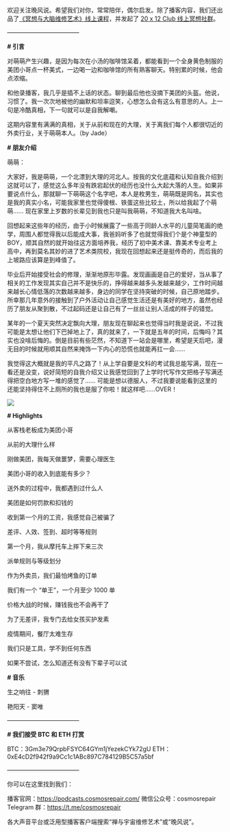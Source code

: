 


欢迎关注晚风说。希望我们对你，常常陪伴，偶尔启发。除了播客内容，我们还出品了[《冥想与大脑维修艺术》线上课程](https://mp.weixin.qq.com/s?__biz=MzA5Nzk4MDMxMg==&mid=2247484680&idx=1&sn=2a5b8f1e1f1c1e6820adf5cc95d997fe&chksm=9099dfffa7ee56e9408aa248731e3e3e502c984ca1e577decc28d66d458f2e93a600dc6d6b40&scene=21#wechat_redirect)，并发起了 [20 x 12 Club 线上冥想社群](https://mp.weixin.qq.com/s?__biz=MzA5Nzk4MDMxMg==&mid=2247484834&idx=1&sn=ebd2c537b12e63baef2e9eaac505c26b&chksm=9099df55a7ee5643ab84485931d52082bbb2a6ee7078bdd536faf2cbbcb7bb22783aeaf13d4b&scene=21#wechat_redirect)。

————————————

**# 引言**

对萌萌产生兴趣，是因为每次在小汤的咖啡馆呆着，都能看到一个全身黄色制服的美团小哥点一杯美式，一边喝一边和咖啡馆的所有熟客聊天。特别累的时候，他会点浓缩。

和他录播客，我几乎是插不上话的状态。聊到最后他也没摘下美团的头盔。他说，习惯了。我一次次地被他的幽默和坦率逗笑，心想怎么会有这么有意思的人。上一句是冷酷真相，下一句就可以是自我解嘲。

这期内容里有满满的真相，关于从前和现在的大理，关于离我们每个人都很切近的外卖行业，关于萌萌本人。（by Jade）

**# 朋友介绍**

萌萌：

大家好，我是萌萌，一个北漂到大理的河北人。按我的文化底蕴和认知自我介绍到这就可以了，感觉这么多年没有跌宕起伏的经历也没什么大起大落的人生。如果非要说点什么，那就聊一下萌萌这个名字吧，本人是枚男生，萌萌既是网名，其实也是我的真实小名，可能我家里也觉得傻根、铁蛋这些比较土，所以给我起了个萌萌…… 现在家里上岁数的长辈见到我也只是叫我萌萌，不知道我大名叫啥。

回想起来这些年的经历，由于小时候展露了一些高于同龄人水平的儿童简笔画的绝学，周围人都觉得我以后能成大事，我爸妈听多了也就觉得我们个是个神童型的 BOY，顺其自然的就开始往这方面培养我，经历了初中美术课、靠美术专业考上高中，再到莫名其妙的进了艺术类院校，我现在回想起来还是挺传奇的，而后我的上坡路应该算是到峰值了。

毕业后开始接受社会的修理，渐渐地原形毕露。发现画画是自己的爱好，当从事了相关的工作发现其实自己并不是快乐的，挣得越来越多头发越来越少，工作时间越来越长心情低落的次数越来越多，身边的同学在坚持突破的时候，自己原地踏步。所幸那几年意外的接触到了户外活动让自己感觉生活还是有美好的地方，虽然也经历了朋友从聚到散，不过起码还是让自己有了一丝丝让别人活成的样子的错觉。

某年的一个夏天突然决定飘向大理，朋友现在聊起来也觉得当时我是说说，不过我可能是太想让他们下巴掉地上了，真的就来了，一下就是五年的时间，后悔吗？其实也没啥后悔的。倒是目前有些茫然，不知道下一站会是哪里，希望是天后吧，漫无目的时候就用顺其自然来掩饰一下内心的恐慌也就能再扛一会……

我觉得这大概就是我的平凡之路了！从上学自要是文科的考试我总能写满，现在一看还是没变，说好简短的自我介绍又让我感觉回到了上学时代写作文把格子写满还得把空白地方写一堆的感觉了…… 可能是想以德服人，不过我要说能看到这里的还能坚持得住不上厕所的我也是服了你啦！就这样吧……OVER！

![](https://cosmosrepair-1257028016.cos.ap-beijing.myqcloud.com/1801591520960_.pic_hd.jpg)

**# Highlights**

从客栈老板成为美团小哥

从前的大理什么样

刚做美团，我每天做噩梦，需要心理医生

美团小哥的收入到底能有多少？

送外卖的过程中，我都遇到过什么人

美团是如何罚款和扣钱的

收到第一个月的工资，我感觉自己被骗了

差评、人效、签到、超时等等规则

第一个月，我从摩托车上摔下来三次

派单规则与等级划分

作为外卖员，我们最怕烤鱼的订单

我们有一个 “单王”，一个月至少 1000 单

价格大战的时候，赚钱我也不会再干了

为了无差评，我专门去给女孩买护发素

疫情期间，餐厅太难生存

我们只是工具，学不到任何东西

如果不尝试，怎么知道还有没有下辈子可以试

**# 音乐**

生之响往 - 刺猬

艳阳天 - 窦唯

————————————

**# 我们接受 BTC 和 ETH 打赏**

BTC：3Gm3e79QrpbFSYC64GYm1jYezekCYk72gU
ETH：0xE4cD2f942f9a9Cc1c1ABc897C784129B5C57a5bf

————————————

你可以在这里找到我们：

播客官网：https://podcasts.cosmosrepair.com/
微信公众号：cosmosrepair
Telegram 群：https://t.me/cosmosrepair

各大声音平台或泛用型播客客户端搜索“禅与宇宙维修艺术”或“晚风说”。